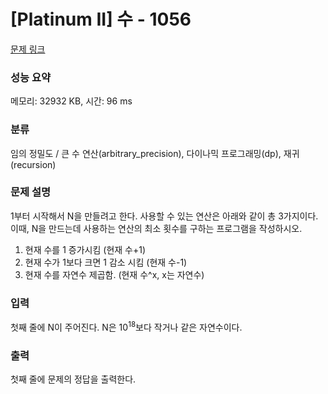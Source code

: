 # [Platinum II] 수 - 1056 

[문제 링크](https://www.acmicpc.net/problem/1056) 

### 성능 요약

메모리: 32932 KB, 시간: 96 ms

### 분류

임의 정밀도 / 큰 수 연산(arbitrary_precision), 다이나믹 프로그래밍(dp), 재귀(recursion)

### 문제 설명

<p>1부터 시작해서 N을 만들려고 한다. 사용할 수 있는 연산은 아래와 같이 총 3가지이다. 이때, N을 만드는데 사용하는 연산의 최소 횟수를 구하는 프로그램을 작성하시오.</p>

<ol>
	<li>현재 수를 1 증가시킴 (현재 수+1)</li>
	<li>현재 수가 1보다 크면 1 감소 시킴 (현재 수-1)</li>
	<li>현재 수를 자연수 제곱함. (현재 수^x, x는 자연수)</li>
</ol>

### 입력 

 <p>첫째 줄에 N이 주어진다. N은 10<sup>18</sup>보다 작거나 같은 자연수이다.</p>

### 출력 

 <p>첫째 줄에 문제의 정답을 출력한다.</p>

